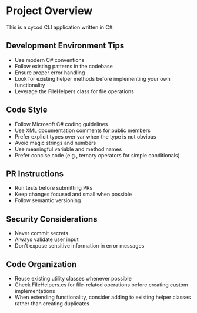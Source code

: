 # Project Overview
This is a cycod CLI application written in C#.

## Development Environment Tips
- Use modern C# conventions
- Follow existing patterns in the codebase
- Ensure proper error handling
- Look for existing helper methods before implementing your own functionality
- Leverage the FileHelpers class for file operations

## Code Style
- Follow Microsoft C# coding guidelines
- Use XML documentation comments for public members
- Prefer explicit types over var when the type is not obvious
- Avoid magic strings and numbers
- Use meaningful variable and method names
- Prefer concise code (e.g., ternary operators for simple conditionals)

## PR Instructions
- Run tests before submitting PRs
- Keep changes focused and small when possible
- Follow semantic versioning

## Security Considerations
- Never commit secrets
- Always validate user input
- Don't expose sensitive information in error messages

## Code Organization
- Reuse existing utility classes whenever possible
- Check FileHelpers.cs for file-related operations before creating custom implementations
- When extending functionality, consider adding to existing helper classes rather than creating duplicates
